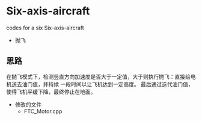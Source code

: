 # Six-axis-aircraft
codes for a six Six-axis-aircraft

- 抛飞

## 思路

在抛飞模式下，检测竖直方向加速度是否大于一定值，大于则执行抛飞：直接给电机送去油门值，并持续
一段时间以让飞机达到一定高度。 最后通过迭代油门值，使得飞机平缓下降，最终停止在地面。

+ 修改的文件
  - FTC_Motor.cpp
